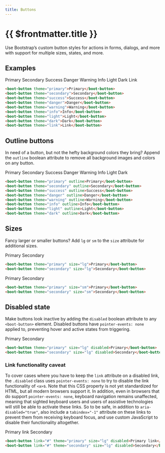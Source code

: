 ```yaml
---
title: Buttons
---
```


# {{ $frontmatter.title }}

Use Bootstrap’s custom button styles for actions in forms, dialogs, and more with support for multiple sizes, states, and more.

## Examples

<div class="example">
  <boot-button theme="primary">Primary</boot-button>
  <boot-button theme="secondary">Secondary</boot-button>
  <boot-button theme="success">Success</boot-button>
  <boot-button theme="danger">Danger</boot-button>
  <boot-button theme="warning">Warning</boot-button>
  <boot-button theme="info">Info</boot-button>
  <boot-button theme="light">Light</boot-button>
  <boot-button theme="dark">Dark</boot-button>
  <boot-button theme="link">Link</boot-button>
</div>

```html
<boot-button theme="primary">Primary</boot-button>
<boot-button theme="secondary">Secondary</boot-button>
<boot-button theme="success">Success</boot-button>
<boot-button theme="danger">Danger</boot-button>
<boot-button theme="warning">Warning</boot-button>
<boot-button theme="info">Info</boot-button>
<boot-button theme="light">Light</boot-button>
<boot-button theme="dark">Dark</boot-button>
<boot-button theme="link">Link</boot-button>
```

## Outline buttons

In need of a button, but not the hefty background colors they bring? Append the ```outline``` boolean attribute to remove all background images and colors on any button.

<div class="example">
  <boot-button theme="primary" outline>Primary</boot-button>
  <boot-button theme="secondary" outline>Secondary</boot-button>
  <boot-button theme="success" outline>Success</boot-button>
  <boot-button theme="danger" outline>Danger</boot-button>
  <boot-button theme="warning" outline>Warning</boot-button>
  <boot-button theme="info" outline>Info</boot-button>
  <boot-button theme="light" outline>Light</boot-button>
  <boot-button theme="dark" outline>Dark</boot-button>
</div>

```html
<boot-button theme="primary" outline>Primary</boot-button>
<boot-button theme="secondary" outline>Secondary</boot-button>
<boot-button theme="success" outline>Success</boot-button>
<boot-button theme="danger" outline>Danger</boot-button>
<boot-button theme="warning" outline>Warning</boot-button>
<boot-button theme="info" outline>Info</boot-button>
<boot-button theme="light" outline>Light</boot-button>
<boot-button theme="dark" outline>Dark</boot-button>
```

## Sizes

Fancy larger or smaller buttons? Add ```lg``` or ```sm``` to the ```size``` attribute for additional sizes.

<div class="example">
  <boot-button theme="primary" size="lg">Primary</boot-button>
  <boot-button theme="secondary" size="lg">Secondary</boot-button>
</div>

```html
<boot-button theme="primary" size="lg">Primary</boot-button>
<boot-button theme="secondary" size="lg">Secondary</boot-button>
```

<div class="example">
  <boot-button theme="primary" size="sm">Primary</boot-button>
  <boot-button theme="secondary" size="sm">Secondary</boot-button>
</div>

```html
<boot-button theme="primary" size="sm">Primary</boot-button>
<boot-button theme="secondary" size="sm">Secondary</boot-button>
```

## Disabled state

Make buttons look inactive by adding the ```disabled``` boolean attribute to any ```<boot-button>``` element. Disabled buttons have ```pointer-events: none``` applied to, preventing hover and active states from triggering.

<div class="example">
  <boot-button theme="primary" size="lg" disabled>Primary</boot-button>
  <boot-button theme="secondary" size="lg" disabled>Secondary</boot-button>
</div>

```html
<boot-button theme="primary" size="lg" disabled>Primary</boot-button>
<boot-button theme="secondary" size="lg" disabled>Secondary</boot-button>
```

### Link functionality caveat

To cover cases where you have to keep the ```link``` attribute on a disabled link, the ```.disabled``` class uses ```pointer-events: none``` to try to disable the link functionality of ```<a>```s. Note that this CSS property is not yet standardized for HTML, but all modern browsers support it. In addition, even in browsers that do support ```pointer-events: none```, keyboard navigation remains unaffected, meaning that sighted keyboard users and users of assistive technologies will still be able to activate these links. So to be safe, in addition to ```aria-disabled="true"```, also include a ```tabindex="-1"``` attribute on these links to prevent them from receiving keyboard focus, and use custom JavaScript to disable their functionality altogether.

<div class="example">
  <boot-button link="#" theme="primary" size="lg" disabled>Primary link</boot-button>
  <boot-button link="#" theme="secondary" size="lg" disabled>Secondary</boot-button>
</div>

```html
<boot-button link="#" theme="primary" size="lg" disabled>Primary link</boot-button>
<boot-button link="#" theme="secondary" size="lg" disabled>Secondary</boot-button>
```
